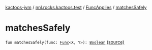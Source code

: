 [kactoos-jvm](../../index.md) / [nnl.rocks.kactoos.test](../index.md) / [FuncApplies](index.md) / [matchesSafely](.)

# matchesSafely

`fun matchesSafely(func: `[`Func`](../../nnl.rocks.kactoos/-func/index.md)`<X, Y>): `[`Boolean`](https://kotlinlang.org/api/latest/jvm/stdlib/kotlin/-boolean/index.html) [(source)](https://github.com/neonailol/kactoos/blob/master/kactoos-jvm/src/main/kotlin/nnl/rocks/kactoos/test/FuncApplies.kt#L37)
